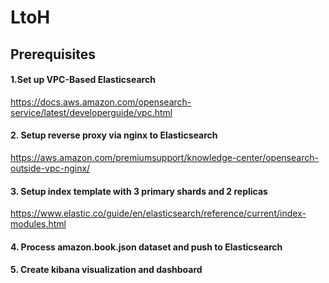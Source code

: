 # LtoH

## Prerequisites

#### 1.Set up VPC-Based Elasticsearch

https://docs.aws.amazon.com/opensearch-service/latest/developerguide/vpc.html

#### 2. Setup reverse proxy via nginx to Elasticsearch

https://aws.amazon.com/premiumsupport/knowledge-center/opensearch-outside-vpc-nginx/


#### 3. Setup index template with 3 primary shards and 2 replicas

https://www.elastic.co/guide/en/elasticsearch/reference/current/index-modules.html

#### 4. Process amazon.book.json dataset and push to Elasticsearch


#### 5. Create kibana visualization and dashboard 

 


